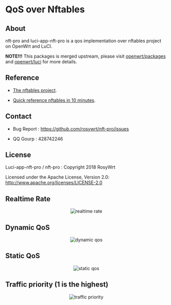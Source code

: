 # QoS over Nftables

## About
nft-pro and luci-app-nft-pro is a qos implementation over nftables project on OpenWrt and LuCI.

**NOTE!!!** This packages is merged upstream, please visit [openwrt/packages](https://github.com/openwrt/packages) and [openwrt/luci](https://github.com/openwrt/luci) for more details.

## Reference
* [The nftables project](https://netfilter.org/projects/nftables/index.html).

* [Quick reference nftables in 10 minutes](https://wiki.nftables.org/wiki-nftables/index.php/Quick_reference-nftables_in_10_minutes).

## Contact
* Bug Report : https://github.com/rosywrt/nft-pro/issues

* QQ Gourp : 428742246

## License

Luci-app-nft-pro / nft-pro : Copyright 2018 RosyWrt

Licensed under the Apache License, Version 2.0: http://www.apache.org/licenses/LICENSE-2.0

## Realtime Rate
<div align=center><img src="https://raw.githubusercontent.com/rosywrt/nft-pro/master/previews/realtime-rate.gif" alt="realtime rate"/></div>

## Dynamic QoS
<div align=center><img src="https://raw.githubusercontent.com/rosywrt/nft-pro/master/previews/dynamic-qos.png" alt="dynamic qos"/></div>

## Static QoS
<div align=center><img src="https://raw.githubusercontent.com/rosywrt/nft-pro/master/previews/static-qos.png" alt="static qos"/></div>

## Traffic priority (1 is the highest)
<div align=center><img src="https://raw.githubusercontent.com/rosywrt/nft-pro/master/previews/traffic-priority.png" alt="traffic priority"/></div>
